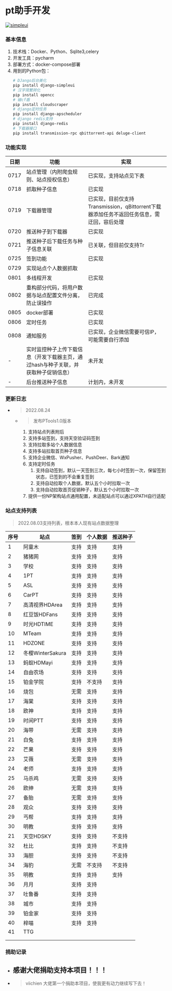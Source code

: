 # pt助手开发

[![simpleui](https://img.shields.io/badge/developing%20with-Simpleui-2077ff.svg)](https://github.com/newpanjing/simpleui)

### 基本信息

1. 技术栈：Docker、Python、Sqlite3,celery
2. 开发工具：pycharm
3. 部署方式：docker-compose部署
4. 用到的Python包：
   ```bash
   # DJango后台美化
   pip install django-simpleui
   # 汉字简繁转化
   pip install opencc
   # 破cf盾
   pip install cloudscraper
   # django定时任务
   pip install django-apscheduler
   # django redis支持
   pip install django-redis
   # 下载器接口
   pip install transmission-rpc qbittorrent-api deluge-client
   ```

### 功能实现

| 日期 | 功能                                                                               | 实现                                                                                      |
| ------ | ------------------------------------------------------------------------------------ | ------------------------------------------------------------------------------------------- |
| 0717 | 站点管理（内附爬虫规则、站点授权信息）                                             | 已实现，支持站点见下表                                                                    |
| 0718 | 抓取种子信息                                                                       | 已实现                                                                                    |
| 0719 | 下载器管理                                                                         | 已实现，目前仅支持Transmission，qBittorrent下载器添加任务不返回任务信息，需迂回，容后处理 |
| 0720 | 推送种子到下载器                                                                   | 已实现                                                                                    |
| 0721 | 推送种子后下载任务与种子信息关联                                                   | 已关联，但目前仅支持Tr                                                                    |
| 0725 | 签到功能                                                                           | 已实现                                                                                    |
| 0729 | 实现站点个人数据抓取                                                               |                                                                                           |
| 0801 | 多线程开发                                                                         | 已实现                                                                                    |
| 0802 | 重构部分代码，将用户数据与站点配置文件分离，防止误操作                             | 已完成                                                                                    |
| 0805 | docker部署                                                                         | 已实现                                                                                    |
| 0806 | 定时任务                                                                           | 已实现                                                                                    |
| 0808 | 通知服务                                                                           | 已实现，企业微信需要可信IP，可能需要自行添加                                              |
| -    | 实时监控种子上传下载信息（开发下载器主页，通过hash与种子关联，并获取种子促销信息） | 未开发                                                                                    |
| -    | 后台推送种子信息                                                                   | 计划内，未开发                                                                            |

### 更新日志

- > 2022.08.24
  >

  - > 发布PTools1.0版本
    >

    1. 支持站点列表附后
    2. 支持多站签到，支持天空验证码签到
    3. 支持拉取多站个人数据信息
    4. 支持多站拉取首页种子信息
    5. 支持企业微信、WxPusher、PushDeer、Bark通知
    6. 支持定时任务
       1. 支持自动签到，默认一天签到三次，每七小时签到一次，保留签到状态，已签到的不会重复签到
       2. 支持自动拉取个人数据，默认五个小时拉取一次
       3. 支持自动拉取首页促销种子，默认五个小时拉取一次
    7. 提供一份NP架构站点通用配置，未适配站点可以通过XPATH自行适配

### 站点支持列表

> 2022.08.03支持列表，根本本人现有站点数据整理


| 序号 | 站点             | 签到 | 个人数据 | 推送种子 |
| ------ | ------------------ | ------ | ---------- | ---------- |
| 1    | 阿童木           | 支持 | 支持     | 支持     |
| 2    | 猪猪网           | 支持 | 支持     | 支持     |
| 3    | 学校             | 支持 | 支持     | 支持     |
| 4    | 1PT              | 支持 | 支持     | 支持     |
| 5    | ASL              | 支持 | 支持     | 支持     |
| 6    | CarPT            | 支持 | 支持     | 支持     |
| 7    | 高清视界HDArea   | 支持 | 支持     | 支持     |
| 8    | 红豆饭HDFans     | 支持 | 支持     | 支持     |
| 9    | 时光HDTIME       | 支持 | 支持     | 支持     |
| 10   | MTeam            | 支持 | 支持     | 支持     |
| 11   | HDZONE           | 支持 | 支持     | 支持     |
| 12   | 冬樱WinterSakura | 支持 | 支持     | 支持     |
| 13   | 蚂蚁HDMayi       | 支持 | 支持     | 支持     |
| 14   | 自由农场         | 支持 | 支持     | 支持     |
| 15   | 铂金学院         | 支持 | 不支持   | 支持     |
| 16   | 烧包             | 无需 | 支持     | 支持     |
| 17   | 海棠             | 支持 | 支持     | 支持     |
| 18   | 欧神             | 支持 | 支持     | 支持     |
| 19   | 时间PTT          | 支持 | 支持     | 支持     |
| 20   | 海带             | 无需 | 支持     | 支持     |
| 21   | 白兔             | 支持 | 支持     | 支持     |
| 22   | 芒果             | 支持 | 支持     | 支持     |
| 23   | 艾薇             | 无需 | 支持     | 支持     |
| 24   | 老师             | 支持 | 支持     | 支持     |
| 25   | 马杀鸡           | 无需 | 支持     | 支持     |
| 26   | 欧绅             | 无需 | 支持     | 支持     |
| 27   | 备胎             | 无需 | 支持     | 支持     |
| 28   | 观众             | 支持 | 支持     | 支持     |
| 29   | 丐帮             | 支持 | 支持     | 支持     |
| 30   | 明教             | 支持 | 支持     | 支持     |
| 21   | 天空HDSKY        | 支持 | 支持     | 不支持   |
| 32   | 杜比             | 支持 | 支持     | 不支持   |
| 33   | 海胆             | 支持 | 支持     | 不支持   |
| 34   | 海豹             | 无需 | 不支持   | 不支持   |
| 35   | 明教             | 支持 | 支持     | 支持     |
| 36   | 月月             | 支持 | 支持     |          |
| 37   | 吐鲁番           | 支持 | 支持     |          |
| 38   | 城市             | 支持 | 支持     |          |
| 39   | 铂金家           | 支持 | 支持     |          |
| 40   | 梓喵             | 支持 | 支持     |          |
| 41   | TTG              |      |          |          |
|      |                  |      |          |          |
|      |                  |      |          |          |

### 捐助记录

- ## 感谢大佬捐助支持本项目！！！
- > viichien 大佬第一个捐助本项目，使我更有动力继续写下去！
  >
